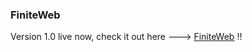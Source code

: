 ### FiniteWeb

Version 1.0 live now, check it out here ---> [FiniteWeb](http://www.finiteweb.org) !!
